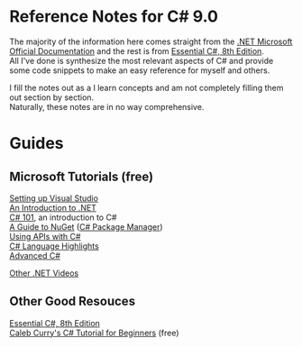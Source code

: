 # Reference Notes for C# 9.0
The majority of the information here comes straight from the [.NET Microsoft Official Documentation](https://docs.microsoft.com/en-us/dotnet/api/system?view=net-5.0) and the rest is from [Essential C#, 8th Edition](https://www.amazon.com/Essential-8-0-Addison-Wesley-Microsoft-Technology/dp/0135972264). <br />
All I've done is synthesize the most relevant aspects of C# and provide some code snippets to make an easy reference for myself and others. <br />

I fill the notes out as a I learn concepts and am not completely filling them out section by section. <br /> 
Naturally, these notes are in no way comprehensive. <br />

# Guides

## Microsoft Tutorials (free)
[Setting up Visual Studio](https://www.youtube.com/watch?v=5AOp8zFu4Vg&list=PLdo4fOcmZ0oWxvt87h9r3uq3uU6pUlCq8) <br />
[An Introduction to .NET](https://www.youtube.com/watch?v=eIHKZfgddLM&list=PLdo4fOcmZ0oWoazjhXQzBKMrFuArxpW80) <br />
[C# 101](https://www.youtube.com/watch?v=BM4CHBmAPh4&list=PLdo4fOcmZ0oVxKLQCHpiUWun7vlJJvUiN), an introduction to C# <br />
[A Guide to NuGet](https://www.youtube.com/watch?v=WW3bO1lNDmo&list=PLdo4fOcmZ0oVLvfkFk8O9h6v2Dcdh2bh_) ([C# Package Manager](https://www.nuget.org/)) <br />
[Using APIs with C#](https://www.youtube.com/watch?v=ojuWwsWJbzQ&list=PLdo4fOcmZ0oVjOKgzsWqdFVvzGL2_d72v&index=2) <br />
[C# Language Highlights](https://www.youtube.com/watch?v=xY4EhUdBMbo&list=PLdo4fOcmZ0oU3ZLx6Ul1_HPrr6lFPIn9O) <br />
[Advanced C#](https://www.youtube.com/watch?v=p5myHVOtmiU&list=PLdo4fOcmZ0oXzJ3FC-ApBes-0klFN9kr9) <br />

[Other .NET Videos](https://www.youtube.com/c/dotNET/playlists) <br />

## Other Good Resouces
[Essential C#, 8th Edition](https://www.amazon.com/Essential-8-0-Addison-Wesley-Microsoft-Technology/dp/0135972264) <br />
[Caleb Curry's C# Tutorial for Beginners](https://www.youtube.com/watch?v=qOruiBrXlAw&list=PL_c9BZzLwBRIXCJGLd4UzqH34uCclOFwC) (free) <br />
